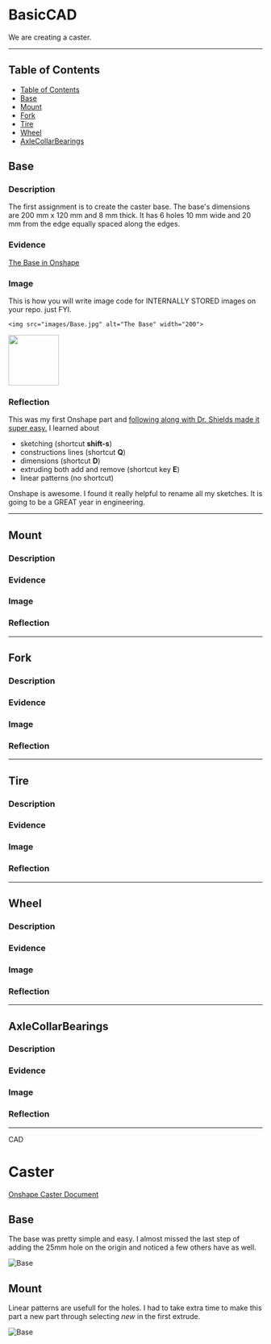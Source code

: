 
# BasicCAD

We are creating a caster.

---
## Table of Contents
* [Table of Contents](#Table-of-Contents)
* [Base](#Base)
* [Mount](#Mount)
* [Fork](#Fork)
* [Tire](#Tire)
* [Wheel](#Wheel)
* [AxleCollarBearings](#AxleCollarBearings)

## Base

### Description

The first assignment is to create the caster base.  The base's dimensions are 200 mm x 120 mm and 8 mm thick.  It has 6 holes 10 mm wide and 20 mm from the edge equally spaced along the edges.

### Evidence
[The Base in Onshape](https://cvilleschools.onshape.com/documents/0d70f655203ca304cb3c5b7d/w/f55603f962f6fc74f5548a68/e/41d730c570a8d75fce9f51b6)

### Image
This is how you will write image code for INTERNALLY STORED images on your repo.   just FYI.
~~~
<img src="images/Base.jpg" alt="The Base" width="200">
~~~
<img src="https://github.com/OneCHSEngr/BasicCAD/blob/master/images/Base.jpg" width="100">

### Reflection

This was my first Onshape part and [following along with Dr. Shields made it super easy.](https://www.youtube.com/watch?v=93BFUD-HAG8&feature=emb_title&scrlybrkr=5670f0b4)  I learned about 
* sketching (shortcut **shift-s**)
* constructions lines (shortcut **Q**)
* dimensions (shortcut **D**)
* extruding both add and remove (shortcut key **E**)
* linear patterns (no shortcut)

Onshape is awesome.  I found it really helpful to rename all my sketches.  It is going to be a GREAT year in engineering.

---


## Mount

### Description

### Evidence

### Image

### Reflection

---


## Fork

### Description

### Evidence

### Image

### Reflection

---


## Tire

### Description

### Evidence

### Image

### Reflection

---


## Wheel

### Description

### Evidence

### Image

### Reflection

---


## AxleCollarBearings

### Description

### Evidence

### Image

### Reflection

---
CAD


# Caster

[Onshape Caster Document](https://cvilleschools.onshape.com/documents/220e283b758f19cc0b5e016e/w/b99eaa03907efb32ba77c17f/e/48e37ca861b914e94113693a)


## Base

The base was pretty simple and easy. I almost missed the last step of adding the 25mm hole on the origin and noticed a few others have as well.

![Base](https://github.com/lmcmind85/GitHub-Basic_Onshape_CAD/blob/master/Screenshot%202020-09-24%20at%201.00.44%20PM.png?raw=true)


## Mount

Linear patterns are usefull for the holes. I had to take extra time to make this part a new part through selecting *new* in the first extrude.

![Base](https://github.com/lmcmind85/GitHub-Basic_Onshape_CAD/blob/master/Screenshot%202020-09-29%20at%2012.50.58%20PM.png?raw=true)
